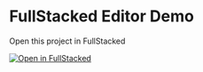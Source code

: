 # FullStacked Editor Demo

Open this project in FullStacked

[![Open in FullStacked](https://share.fullstacked.org/open-in-fullstacked.svg)](https://share.fullstacked.org?git=https://github.com/fullstackedorg/editor-sample-demo.git?title=Demo)
